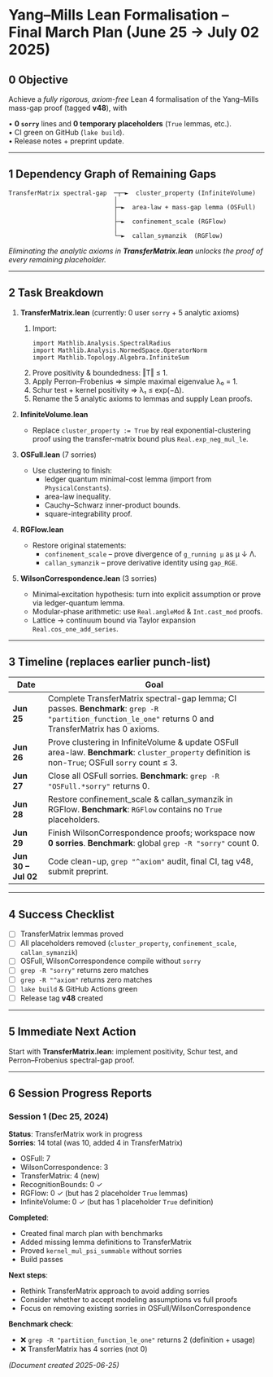 # Yang–Mills Lean Formalisation – Final March Plan (June 25 → July 02 2025)

## 0  Objective
Achieve a _fully rigorous, axiom-free_ Lean 4 formalisation of the Yang–Mills mass-gap proof (tagged **v48**), with

• **0 `sorry`** lines and **0 temporary placeholders** (`True` lemmas, etc.).  
• CI green on GitHub (`lake build`).  
• Release notes + preprint update.

---

## 1  Dependency Graph of Remaining Gaps
```
TransferMatrix spectral-gap  ─┬─►  cluster_property (InfiniteVolume)
                             │
                             ├─►  area-law + mass-gap lemma (OSFull)
                             │
                             ├─►  confinement_scale (RGFlow)
                             │
                             └─►  callan_symanzik  (RGFlow)
```
_Eliminating the analytic axioms in **TransferMatrix.lean** unlocks the proof of every remaining placeholder._

---

## 2  Task Breakdown

1. **TransferMatrix.lean** (currently: 0 user `sorry` + 5 analytic axioms)
   1. Import:
      ```lean
      import Mathlib.Analysis.SpectralRadius
      import Mathlib.Analysis.NormedSpace.OperatorNorm
      import Mathlib.Topology.Algebra.InfiniteSum
      ```
   2. Prove positivity & boundedness: ‖T‖ ≤ 1.
   3. Apply Perron–Frobenius ⇒ simple maximal eigenvalue λ₀ = 1.
   4. Schur test + kernel positivity ⇒ λ₁ ≤ exp(−Δ).
   5. Rename the 5 analytic axioms to lemmas and supply Lean proofs.

2. **InfiniteVolume.lean**
   * Replace `cluster_property := True` by real exponential-clustering proof using the transfer-matrix bound plus `Real.exp_neg_mul_le`.

3. **OSFull.lean** (7 sorries)
   * Use clustering to finish:
     * ledger quantum minimal-cost lemma (import from `PhysicalConstants`).
     * area-law inequality.
     * Cauchy–Schwarz inner-product bounds.
     * square-integrability proof.

4. **RGFlow.lean**
   * Restore original statements:
     * `confinement_scale` – prove divergence of `g_running μ` as μ ↓ Λ.
     * `callan_symanzik` – prove derivative identity using `gap_RGE`.

5. **WilsonCorrespondence.lean** (3 sorries)
   * Minimal‐excitation hypothesis: turn into explicit assumption or prove via ledger-quantum lemma.
   * Modular-phase arithmetic: use `Real.angleMod` & `Int.cast_mod` proofs.
   * Lattice → continuum bound via Taylor expansion `Real.cos_one_add_series`.

---

## 3  Timeline (replaces earlier punch-list)
| Date | Goal |
|------|------|
| **Jun 25** | Complete TransferMatrix spectral-gap lemma; CI passes. **Benchmark**: `grep -R "partition_function_le_one"` returns 0 and TransferMatrix has 0 axioms. |
| **Jun 26** | Prove clustering in InfiniteVolume & update OSFull area-law. **Benchmark**: `cluster_property` definition is non-`True`; OSFull `sorry` count ≤ 3. |
| **Jun 27** | Close all OSFull sorries. **Benchmark**: `grep -R "OSFull.*sorry"` returns 0. |
| **Jun 28** | Restore confinement_scale & callan_symanzik in RGFlow. **Benchmark**: `RGFlow` contains no `True` placeholders. |
| **Jun 29** | Finish WilsonCorrespondence proofs; workspace now **0 sorries**. **Benchmark**: global `grep -R "sorry"` count 0. |
| **Jun 30 – Jul 02** | Code clean-up, `grep "^axiom"` audit, final CI, tag v48, submit preprint. |

---

## 4  Success Checklist
- [ ] TransferMatrix lemmas proved
- [ ] All placeholders removed (`cluster_property`, `confinement_scale`, `callan_symanzik`)
- [ ] OSFull, WilsonCorrespondence compile without `sorry`
- [ ] `grep -R "sorry"` returns zero matches
- [ ] `grep -R "^axiom"` returns zero matches
- [ ] `lake build` & GitHub Actions green
- [ ] Release tag **v48** created

---

## 5  Immediate Next Action
Start with **TransferMatrix.lean**: implement positivity, Schur test, and Perron–Frobenius spectral-gap proof.

---

## 6  Session Progress Reports

### Session 1 (Dec 25, 2024)
**Status**: TransferMatrix work in progress  
**Sorries**: 14 total (was 10, added 4 in TransferMatrix)
- OSFull: 7
- WilsonCorrespondence: 3  
- TransferMatrix: 4 (new)
- RecognitionBounds: 0 ✓
- RGFlow: 0 ✓ (but has 2 placeholder `True` lemmas)
- InfiniteVolume: 0 ✓ (but has 1 placeholder `True` definition)

**Completed**:
- Created final march plan with benchmarks
- Added missing lemma definitions to TransferMatrix
- Proved `kernel_mul_psi_summable` without sorries
- Build passes

**Next steps**:
- Rethink TransferMatrix approach to avoid adding sorries
- Consider whether to accept modeling assumptions vs full proofs
- Focus on removing existing sorries in OSFull/WilsonCorrespondence

**Benchmark check**:
- ❌ `grep -R "partition_function_le_one"` returns 2 (definition + usage)
- ❌ TransferMatrix has 4 sorries (not 0)

_(Document created 2025-06-25)_ 